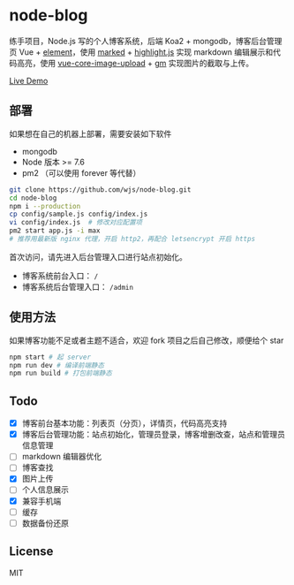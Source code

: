 # node-blog

练手项目，Node.js 写的个人博客系统，后端 Koa2 + mongodb，博客后台管理页 Vue + [element](https://github.com/ElemeFE/element)，使用 [marked](https://github.com/chjj/marked) + [highlight.js](https://github.com/isagalaev/highlight.js) 实现 markdown 编辑展示和代码高亮，使用 [vue-core-image-upload](https://github.com/Vanthink-UED/vue-core-image-upload) + [gm](https://github.com/aheckmann/gm) 实现图片的截取与上传。

[Live Demo](https://wjs92.cf)

## 部署

如果想在自己的机器上部署，需要安装如下软件

- mongodb
- Node 版本 >= 7.6
- pm2 （可以使用 forever 等代替）

```bash
git clone https://github.com/wjs/node-blog.git
cd node-blog
npm i --production
cp config/sample.js config/index.js
vi config/index.js  # 修改对应配置项
pm2 start app.js -i max
# 推荐用最新版 nginx 代理，开启 http2，再配合 letsencrypt 开启 https
```

首次访问，请先进入后台管理入口进行站点初始化。

- 博客系统前台入口： `/`
- 博客系统后台管理入口： `/admin`

## 使用方法

如果博客功能不足或者主题不适合，欢迎 fork 项目之后自己修改，顺便给个 star

```bash
npm start # 起 server
npm run dev # 编译前端静态
npm run build # 打包前端静态
```

## Todo

- [x] 博客前台基本功能：列表页（分页），详情页，代码高亮支持
- [x] 博客后台管理功能：站点初始化，管理员登录，博客增删改查，站点和管理员信息管理
- [ ] markdown 编辑器优化
- [ ] 博客查找
- [x] 图片上传
- [ ] 个人信息展示
- [x] 兼容手机端
- [ ] 缓存
- [ ] 数据备份还原

## License

MIT
